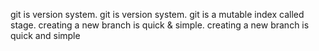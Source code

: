 git is version system.
git is version system.
git is a mutable index called stage.
creating a new branch is quick & simple.
creating a new branch is quick and simple

